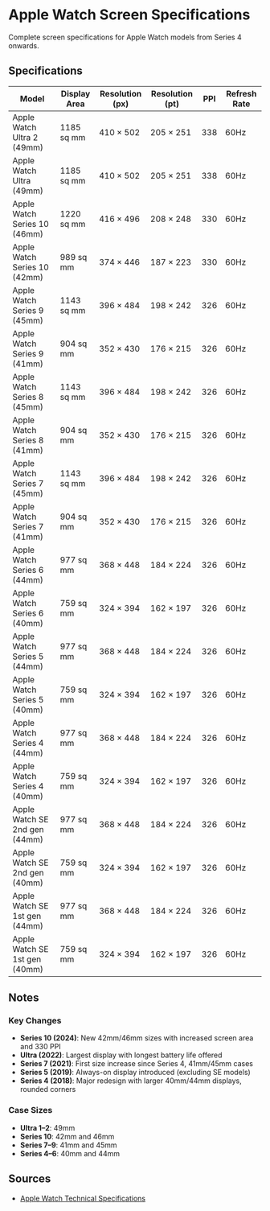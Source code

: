 # Apple Watch Screen Specifications

Complete screen specifications for Apple Watch models from Series 4 onwards.

## Specifications

| Model | Display Area | Resolution (px) | Resolution (pt) | PPI | Refresh Rate |
|-------|---------------|-----------------|-----------------|-----|--------------|
| Apple Watch Ultra 2 (49mm) | 1185 sq mm | 410 × 502 | 205 × 251 | 338 | 60Hz |
| Apple Watch Ultra (49mm) | 1185 sq mm | 410 × 502 | 205 × 251 | 338 | 60Hz |
| Apple Watch Series 10 (46mm) | 1220 sq mm | 416 × 496 | 208 × 248 | 330 | 60Hz |
| Apple Watch Series 10 (42mm) | 989 sq mm | 374 × 446 | 187 × 223 | 330 | 60Hz |
| Apple Watch Series 9 (45mm) | 1143 sq mm | 396 × 484 | 198 × 242 | 326 | 60Hz |
| Apple Watch Series 9 (41mm) | 904 sq mm | 352 × 430 | 176 × 215 | 326 | 60Hz |
| Apple Watch Series 8 (45mm) | 1143 sq mm | 396 × 484 | 198 × 242 | 326 | 60Hz |
| Apple Watch Series 8 (41mm) | 904 sq mm | 352 × 430 | 176 × 215 | 326 | 60Hz |
| Apple Watch Series 7 (45mm) | 1143 sq mm | 396 × 484 | 198 × 242 | 326 | 60Hz |
| Apple Watch Series 7 (41mm) | 904 sq mm | 352 × 430 | 176 × 215 | 326 | 60Hz |
| Apple Watch Series 6 (44mm) | 977 sq mm | 368 × 448 | 184 × 224 | 326 | 60Hz |
| Apple Watch Series 6 (40mm) | 759 sq mm | 324 × 394 | 162 × 197 | 326 | 60Hz |
| Apple Watch Series 5 (44mm) | 977 sq mm | 368 × 448 | 184 × 224 | 326 | 60Hz |
| Apple Watch Series 5 (40mm) | 759 sq mm | 324 × 394 | 162 × 197 | 326 | 60Hz |
| Apple Watch Series 4 (44mm) | 977 sq mm | 368 × 448 | 184 × 224 | 326 | 60Hz |
| Apple Watch Series 4 (40mm) | 759 sq mm | 324 × 394 | 162 × 197 | 326 | 60Hz |
| Apple Watch SE 2nd gen (44mm) | 977 sq mm | 368 × 448 | 184 × 224 | 326 | 60Hz |
| Apple Watch SE 2nd gen (40mm) | 759 sq mm | 324 × 394 | 162 × 197 | 326 | 60Hz |
| Apple Watch SE 1st gen (44mm) | 977 sq mm | 368 × 448 | 184 × 224 | 326 | 60Hz |
| Apple Watch SE 1st gen (40mm) | 759 sq mm | 324 × 394 | 162 × 197 | 326 | 60Hz |

## Notes

### Key Changes
- **Series 10 (2024)**: New 42mm/46mm sizes with increased screen area and 330 PPI
- **Ultra (2022)**: Largest display with longest battery life offered
- **Series 7 (2021)**: First size increase since Series 4, 41mm/45mm cases
- **Series 5 (2019)**: Always-on display introduced (excluding SE models)
- **Series 4 (2018)**: Major redesign with larger 40mm/44mm displays, rounded corners

### Case Sizes
- **Ultra 1–2**: 49mm
- **Series 10**: 42mm and 46mm
- **Series 7–9**: 41mm and 45mm
- **Series 4–6**: 40mm and 44mm

## Sources
- [Apple Watch Technical Specifications](https://support.apple.com/docs/watch)
